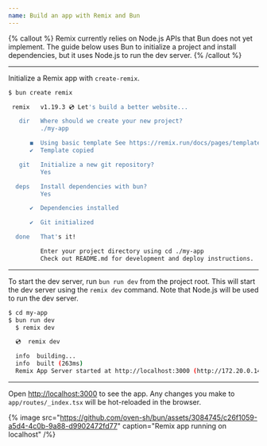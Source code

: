 ```yaml
---
name: Build an app with Remix and Bun
---
```


{% callout %}
Remix currently relies on Node.js APIs that Bun does not yet implement. The guide below uses Bun to initialize a project and install dependencies, but it uses Node.js to run the dev server.
{% /callout %}

---

Initialize a Remix app with `create-remix`.

```sh
$ bun create remix

 remix   v1.19.3 💿 Let's build a better website...

   dir   Where should we create your new project?
         ./my-app

      ◼  Using basic template See https://remix.run/docs/pages/templates for more
      ✔  Template copied

   git   Initialize a new git repository?
         Yes

  deps   Install dependencies with bun?
         Yes

      ✔  Dependencies installed

      ✔  Git initialized

  done   That's it!

         Enter your project directory using cd ./my-app
         Check out README.md for development and deploy instructions.
```

---

To start the dev server, run `bun run dev` from the project root. This will start the dev server using the `remix dev` command. Note that Node.js will be used to run the dev server.

```sh
$ cd my-app
$ bun run dev
  $ remix dev

  💿  remix dev

  info  building...
  info  built (263ms)
  Remix App Server started at http://localhost:3000 (http://172.20.0.143:3000)
```

---

Open [http://localhost:3000](http://localhost:3000) to see the app. Any changes you make to `app/routes/_index.tsx` will be hot-reloaded in the browser.

{% image src="https://github.com/oven-sh/bun/assets/3084745/c26f1059-a5d4-4c0b-9a88-d9902472fd77" caption="Remix app running on localhost" /%}
